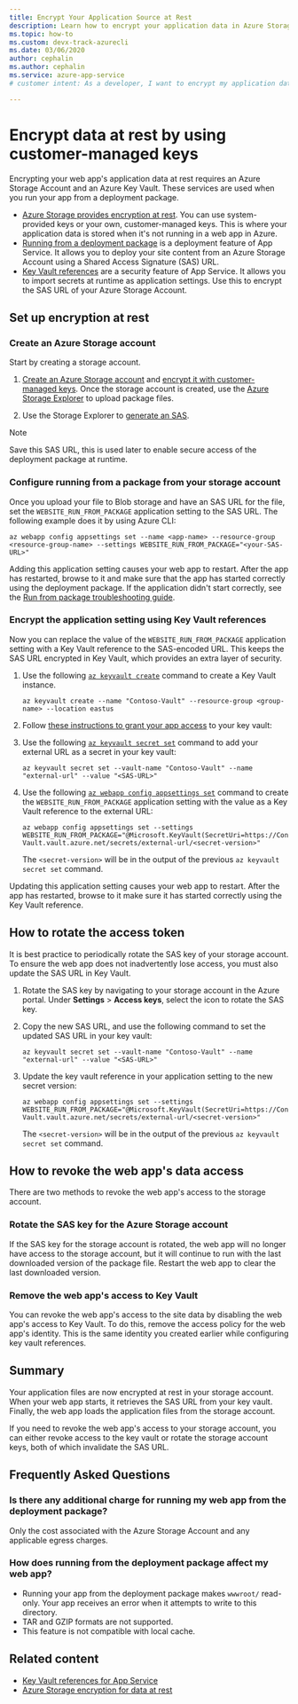 ```yaml
---
title: Encrypt Your Application Source at Rest
description: Learn how to encrypt your application data in Azure Storage and deploy it as a package file.
ms.topic: how-to
ms.custom: devx-track-azurecli
ms.date: 03/06/2020
author: cephalin
ms.author: cephalin
ms.service: azure-app-service
# customer intent: As a developer, I want to encrypt my application data in Azure Storage to help protect it from unauthorized access. 

---
```


# Encrypt data at rest by using customer-managed keys

Encrypting your web app's application data at rest requires an Azure Storage Account and an Azure Key Vault. These services are used when you run your app from a deployment package.

  - [Azure Storage provides encryption at rest](../storage/common/storage-service-encryption.md). You can use system-provided keys or your own, customer-managed keys. This is where your application data is stored when it's not running in a web app in Azure.
  - [Running from a deployment package](deploy-run-package.md) is a deployment feature of App Service. It allows you to deploy your site content from an Azure Storage Account using a Shared Access Signature (SAS) URL.
  - [Key Vault references](app-service-key-vault-references.md) are a security feature of App Service. It allows you to import secrets at runtime as application settings. Use this to encrypt the SAS URL of your Azure Storage Account.

## Set up encryption at rest

### Create an Azure Storage account

Start by creating a storage account. 

1. [Create an Azure Storage account](../storage/common/storage-account-create.md) and [encrypt it with customer-managed keys](../storage/common/customer-managed-keys-overview.md). Once the storage account is created, use the [Azure Storage Explorer](../vs-azure-tools-storage-manage-with-storage-explorer.md) to upload package files.

1. Use the Storage Explorer to [generate an SAS](../vs-azure-tools-storage-manage-with-storage-explorer.md?tabs=windows#generate-a-sas-in-storage-explorer). 

> [!NOTE]
> Save this SAS URL, this is used later to enable secure access of the deployment package at runtime.

### Configure running from a package from your storage account
  
Once you upload your file to Blob storage and have an SAS URL for the file, set the `WEBSITE_RUN_FROM_PACKAGE` application setting to the SAS URL. The following example does it by using Azure CLI:

```
az webapp config appsettings set --name <app-name> --resource-group <resource-group-name> --settings WEBSITE_RUN_FROM_PACKAGE="<your-SAS-URL>"
```

Adding this application setting causes your web app to restart. After the app has restarted, browse to it and make sure that the app has started correctly using the deployment package. If the application didn't start correctly, see the [Run from package troubleshooting guide](deploy-run-package.md#troubleshooting).

### Encrypt the application setting using Key Vault references

Now you can replace the value of the `WEBSITE_RUN_FROM_PACKAGE` application setting with a Key Vault reference to the SAS-encoded URL. This keeps the SAS URL encrypted in Key Vault, which provides an extra layer of security.

1. Use the following [`az keyvault create`](/cli/azure/keyvault#az-keyvault-create) command to create a Key Vault instance.       

    ```azurecli    
    az keyvault create --name "Contoso-Vault" --resource-group <group-name> --location eastus    
    ```    

1. Follow [these instructions to grant your app access](app-service-key-vault-references.md#grant-your-app-access-to-a-key-vault) to your key vault:

1. Use the following [`az keyvault secret set`](/cli/azure/keyvault/secret#az-keyvault-secret-set) command to add your external URL as a secret in your key vault:   

    ```azurecli    
    az keyvault secret set --vault-name "Contoso-Vault" --name "external-url" --value "<SAS-URL>"    
    ```    

1.  Use the following [`az webapp config appsettings set`](/cli/azure/webapp/config/appsettings#az-webapp-config-appsettings-set) command to create the `WEBSITE_RUN_FROM_PACKAGE` application setting with the value as a Key Vault reference to the external URL:

    ```azurecli    
    az webapp config appsettings set --settings WEBSITE_RUN_FROM_PACKAGE="@Microsoft.KeyVault(SecretUri=https://Contoso-Vault.vault.azure.net/secrets/external-url/<secret-version>"    
    ```

    The `<secret-version>` will be in the output of the previous `az keyvault secret set` command.

Updating this application setting causes your web app to restart. After the app has restarted, browse to it make sure it has started correctly using the Key Vault reference.

## How to rotate the access token

It is best practice to periodically rotate the SAS key of your storage account. To ensure the web app does not inadvertently lose access, you must also update the SAS URL in Key Vault.

1. Rotate the SAS key by navigating to your storage account in the Azure portal. Under **Settings** > **Access keys**, select the icon to rotate the SAS key.

1. Copy the new SAS URL, and use the following command to set the updated SAS URL in your key vault:

    ```azurecli    
    az keyvault secret set --vault-name "Contoso-Vault" --name "external-url" --value "<SAS-URL>"    
    ``` 

1. Update the key vault reference in your application setting to the new secret version:

    ```azurecli    
    az webapp config appsettings set --settings WEBSITE_RUN_FROM_PACKAGE="@Microsoft.KeyVault(SecretUri=https://Contoso-Vault.vault.azure.net/secrets/external-url/<secret-version>"    
    ```

    The `<secret-version>` will be in the output of the previous `az keyvault secret set` command.

## How to revoke the web app's data access

There are two methods to revoke the web app's access to the storage account. 

### Rotate the SAS key for the Azure Storage account

If the SAS key for the storage account is rotated, the web app will no longer have access to the storage account, but it will continue to run with the last downloaded version of the package file. Restart the web app to clear the last downloaded version.

### Remove the web app's access to Key Vault

You can revoke the web app's access to the site data by disabling the web app's access to Key Vault. To do this, remove the access policy for the web app's identity. This is the same identity you created earlier while configuring key vault references.

## Summary

Your application files are now encrypted at rest in your storage account. When your web app starts, it retrieves the SAS URL from your key vault. Finally, the web app loads the application files from the storage account. 

If you need to revoke the web app's access to your storage account, you can either revoke access to the key vault or rotate the storage account keys, both of which invalidate the SAS URL.

## Frequently Asked Questions

### Is there any additional charge for running my web app from the deployment package?

Only the cost associated with the Azure Storage Account and any applicable egress charges.

### How does running from the deployment package affect my web app?

- Running your app from the deployment package makes `wwwroot/` read-only. Your app receives an error when it attempts to write to this directory.
- TAR and GZIP formats are not supported.
- This feature is not compatible with local cache.

## Related content

- [Key Vault references for App Service](app-service-key-vault-references.md)
- [Azure Storage encryption for data at rest](../storage/common/storage-service-encryption.md)

